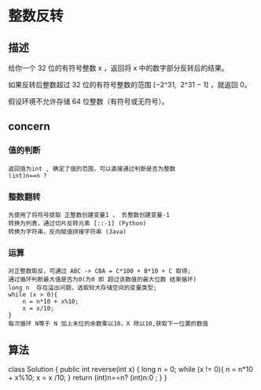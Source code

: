 # 整数反转

## 描述

给你一个 32 位的有符号整数 x ，返回将 x 中的数字部分反转后的结果。

如果反转后整数超过 32 位的有符号整数的范围 [−2^31,  2^31 − 1] ，就返回 0。

假设环境不允许存储 64 位整数（有符号或无符号）。

## concern

### 值的判断

    返回值为int , 确定了值的范围，可以直接通过判断是否为整数
    (int)n==n ? 

### 整数翻转

    先使用了将符号提取 正整数创建变量1 ， 负整数创建变量-1
    转换为列表，通过切片反转元素 [::-1] (Python)
    转换为字符串，反向赋值拼接字符串 (Java)

### 运算

    对正整数取反，可通过 ABC -> CBA = C*100 + B*10 + C 取得;
    通过循环判断最大值是否为0(为0 即 超过该数值的最大位数 结束循环)
    long n  存在溢出问题，选取较大存储空间的变量类型;
    while (x > 0){
        n = n*10 + x%10;
        x = x/10;
    }
    每次循环 N等于 N 加上末位的余数乘以10，X 除以10,获取下一位置的数值

## 算法

class Solution {
    public int reverse(int x) {
    long n = 0;
    while (x != 0){
        n = n*10 + x%10;
        x = x /10;
    }
    return (int)n==n? (int)n:0 ;
    }
}